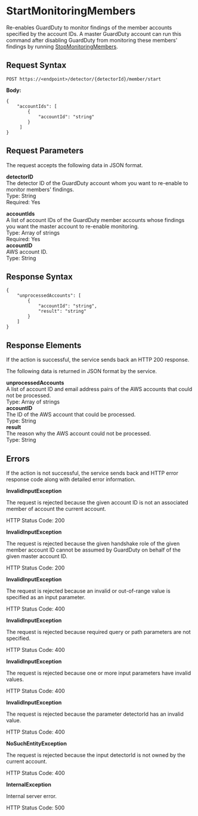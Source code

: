 # StartMonitoringMembers<a name="start-monitoring-members"></a>

Re\-enables GuardDuty to monitor findings of the member accounts specified by the account IDs\. A master GuardDuty account can run this command after disabling GuardDuty from monitoring these members' findings by running [StopMonitoringMembers](stop-monitoring-members.md)\.

## Request Syntax<a name="start-monitoring-members-request-syntax"></a>

```
POST https://<endpoint>/detector/{detectorId}/member/start
```

**Body:**

```
{
    "accountIds": [
        {
            "accountId": "string"
        }
     ]
}
```

## Request Parameters<a name="start-monitoring-members-request-parameters"></a>

The request accepts the following data in JSON format\.

**detectorID**  
The detector ID of the GuardDuty account whom you want to re\-enable to monitor members' findings\.  
Type: String  
Required: Yes

**accountIds**  
A list of account IDs of the GuardDuty member accounts whose findings you want the master account to re\-enable monitoring\.  
Type: Array of strings  
Required: Yes    
**accountID**  
AWS account ID\.  
Type: String

## Response Syntax<a name="start-monitoring-members-response-syntax"></a>

```
{
    "unprocessedAccounts": [
        {
            "accountId": "string",
            "result": "string"
        }
    ]
}
```

## Response Elements<a name="start-monitoring-members-response-parameters"></a>

If the action is successful, the service sends back an HTTP 200 response\.

The following data is returned in JSON format by the service\.

**unprocessedAccounts**  
A list of account ID and email address pairs of the AWS accounts that could not be processed\.  
Type: Array of strings    
**accountID**  
The ID of the AWS account that could be processed\.  
Type: String  
**result**  
The reason why the AWS account could not be processed\.  
Type: String

## Errors<a name="start-monitoring-members-errors"></a>

If the action is not successful, the service sends back and HTTP error response code along with detailed error information\.

**InvalidInputException**

The request is rejected because the given account ID is not an associated member of account the current account\.

HTTP Status Code: 200 

**InvalidInputException**

The request is rejected because the given handshake role of the given member account ID cannot be assumed by GuardDuty on behalf of the given master account ID\.

HTTP Status Code: 200 

**InvalidInputException**

The request is rejected because an invalid or out\-of\-range value is specified as an input parameter\.

HTTP Status Code: 400 

**InvalidInputException**

The request is rejected because required query or path parameters are not specified\.

HTTP Status Code: 400 

**InvalidInputException**

The request is rejected because one or more input parameters have invalid values\.

HTTP Status Code: 400 

**InvalidInputException**

The request is rejected because the parameter detectorId has an invalid value\.

HTTP Status Code: 400 

**NoSuchEntityException**

The request is rejected because the input detectorId is not owned by the current account\.

HTTP Status Code: 400 

**InternalException**

Internal server error\.

HTTP Status Code: 500 